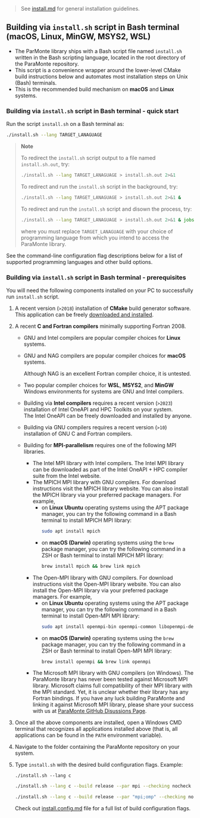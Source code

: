 > See [install.md](./install.md) for general installation guidelines.

##  Building via `install.sh` script in Bash terminal (macOS, Linux, MinGW, MSYS2, WSL)

+   The ParMonte library ships with a Bash script file named `install.sh` written in
    the Bash scripting language, located in the root directory of the ParaMonte repository.
+   This script is a convenience wrapper around the lower-level CMake build instructions
    below and automates most installation steps on Unix (Bash) terminals.
+   This is the recommended build mechanism on **macOS** and **Linux** systems.

### Building via `install.sh` script in Bash terminal - quick start

Run the script `install.sh` on a Bash terminal as:

```bash  
./install.sh --lang TARGET_LANAGUAGE
```  

> **Note**
> 
> To redirect the `install.sh` script output to a file named `install.sh.out`, try:
> 
> ```bash  
> ./install.sh --lang TARGET_LANAGUAGE > install.sh.out 2>&1
> ```  
> 
> To redirect and run the `install.sh` script in the background, try:
>
> ```bash  
> ./install.sh --lang TARGET_LANAGUAGE > install.sh.out 2>&1 &
> ```  
>
> To redirect and run the `install.sh` script and disown the process, try:
> 
> ```bash  
> ./install.sh --lang TARGET_LANAGUAGE > install.sh.out 2>&1 & jobs; disown
> ```  
> 
> where you must replace `TARGET_LANAGUAGE` with your choice of programming
> language from which you intend to access the ParaMonte library. 

See the command-line configuration flag descriptions below for a 
list of supported programming languages and other build options.

### Building via `install.sh` script in Bash terminal - prerequisites

You will need the following components installed
on your PC to successfully run `install.sh` script.

1.  A recent version (`>2018`) installation of **CMake** build generator software.  
    This application can be freely [downloaded and installed](https://cmake.org/download/).

2.  A recent **C and Fortran compilers** minimally supporting Fortran 2008.  

    + GNU and Intel compilers are popular compiler choices for **Linux** systems.  

    + GNU and NAG compilers are popular compiler choices for **macOS** systems.  

        Although NAG is an excellent Fortran compiler choice, it is untested.

    +   Two popular compiler choices for **WSL**, **MSYS2**, and **MinGW** Windows 
        environments for systems are GNU and Intel compilers.  

    +   Building via **Intel compilers** requires a recent version (`>2023`) 
        installation of Intel OneAPI and HPC Toolkits on your system.  
        The Intel OneAPI can be freely downloaded and installed by anyone.

    +   Building via GNU compilers requires a recent version (`>10`) 
        installation of GNU C and Fortran compilers.  

    +   Building for **MPI-parallelism** requires one of the following MPI libraries.

        +   The Intel MPI library with Intel compilers.
            The Intel MPI library can be downloaded as part of the 
            Intel OneAPI + HPC compiler suite from the Intel website.
        +   The MPICH MPI library with GNU compilers. 
            For download instructions visit the MPICH library website.
            You can also install the MPICH library via your preferred package managers.
            For example, 
            +   on **Linux Ubuntu** operating systems using the APT package manager, 
                you can try the following command in a Bash terminal to install MPICH MPI library:
                ```bash
                sudo apt install mpich
                ```
            +   on **macOS (Darwin)** operating systems using the `brew` package manager, 
                you can try the following command in a ZSH or Bash terminal to install MPICH MPI library:
                ```bash
                brew install mpich && brew link mpich
                ```
        +   The Open-MPI library with GNU compilers.
            For download instructions visit the Open-MPI library website.
            You can also install the Open-MPI library via your preferred package managers.
            For example, 
            +   on **Linux Ubuntu** operating systems using the APT package manager, 
                you can try the following command in a Bash terminal to install Open-MPI MPI library:
                ```bash
                sudo apt install openmpi-bin openmpi-common libopenmpi-dev
                ```
            +   on **macOS (Darwin)** operating systems using the `brew` package manager, 
                you can try the following command in a ZSH or Bash terminal to install Open-MPI MPI library:
                ```bash
                brew install openmpi && brew link openmpi
                ```
        +   The Microsoft MPI library with GNU compilers (on Windows).
            The ParaMonte library has never been tested against Microsoft MPI library.
            Microsoft claims full compatibility of their MPI library with the MPI standard.
            Yet, it is unclear whether their library has any Fortran bindings.
            If you have any luck building ParaMonte and linking it against 
            Microsoft MPI library, please share your success with us at
            [ParaMonte GitHub Disussions Page](https://github.com/cdslaborg/paramonte/discussions).

3.  Once all the above components are installed, open a Windows CMD terminal that
    recognizes all applications installed above (that is, all applications can
    be found in the `PATH` environment variable).

6.  Navigate to the folder containing the ParaMonte repository on your system.

7.  Type `install.sh` with the desired build configuration flags. Example:

    ```batch
    ./install.sh --lang c
    ```

    ```bash
    ./install.sh --lang c --build release --par mpi --checking nocheck
    ```

    ```bash
    ./install.sh --lang c --build release --par "mpi;omp" --checking nocheck
    ```

    Check out [install.config.md](./install.config.md) file for a full list of build configuration flags.
